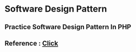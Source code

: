 # Software Design Pattern

## Practice Software Design Pattern In PHP

## Reference : <a href="https://designpatternsphp.readthedocs.io/en/latest/README.html">Click </a>
